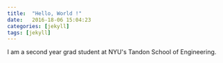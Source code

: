 ```yaml
---
title:  "Hello, World !"
date:   2016-18-06 15:04:23
categories: [jekyll]
tags: [jekyll]
---
```




I am a second year grad student at NYU's Tandon School of Engineering.
